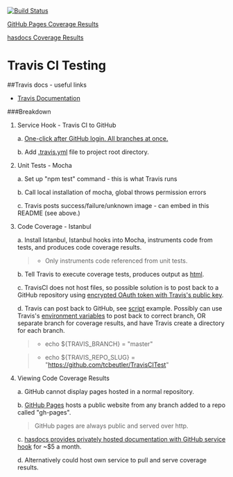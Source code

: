 [![Build Status]( https://travis-ci.org/tcbeutler/TravisCITest.png)](https://travis-ci.org/tcbeutler/TravisCITest)

[GitHub Pages Coverage Results](http://tcbeutler.github.io/TravisCITest/)

[hasdocs Coverage Results](http://tcbeutler.hasdocs.com/TravisCITest/)

# Travis CI Testing


##Travis docs - useful links

* [Travis Documentation](http://about.travis-ci.org/docs/)


###Breakdown

1. Service Hook - Travis CI to GitHub

    a. [One-click after GitHub login. All branches at once.](https://raw.github.com/tcbeutler/TravisCITest/gh-pages/images/img1.png)

    b. Add [.travis.yml](https://github.com/tcbeutler/TravisCITest/blob/master/.travis.yml) file to project root directory.


2. Unit Tests - Mocha

    a. Set up "npm test" command - this is what Travis runs

    b. Call local installation of mocha, global throws permission errors

    c. Travis posts success/failure/unknown image - can embed in this README (see above.)


3. Code Coverage - Istanbul

    a. Install Istanbul, Istanbul hooks into Mocha, instruments code from tests, and produces code coverage results.

    > * Only instruments code referenced from unit tests.

    b. Tell Travis to execute coverage tests, produces output as [html](http://tcbeutler.github.io/TravisCITest/).

    c. TravisCI does not host files, so possible solution is to post back to a GitHub repository using [encrypted OAuth token with Travis's public key](http://about.travis-ci.org/docs/user/encryption-keys/).

    d. Travis can post back to GitHub, see [script](https://github.com/tcbeutler/TravisCITest/blob/master/coverage/copy_coverage_to_repo.sh) example. Possibly
    can use Travis's [environment variables](http://about.travis-ci.org/docs/user/ci-environment/) to post back to correct branch, OR separate branch for coverage results,
    and have Travis create a directory for each branch.

    > * echo ${TRAVIS_BRANCH} = "master"

    > * echo ${TRAVIS_REPO_SLUG} = "https://github.com/tcbeutler/TravisCITest"

4. Viewing Code Coverage Results

    a. GitHub cannot display pages hosted in a normal repository.

    b. [GitHub Pages](http://pages.github.com/) hosts a public website from any branch added to a repo called "gh-pages".

    > GitHub pages are always public and served over http.

    c. [hasdocs provides privately hosted documentation with GitHub service hook](http://www.hasdocs.com/tcbeutler/) for ~$5 a month.

    d. Alternatively could host own service to pull and serve coverage results.
